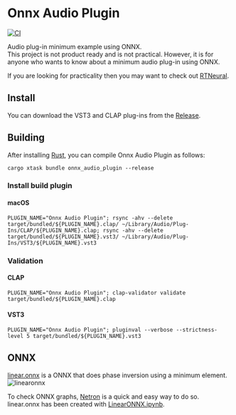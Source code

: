 # Onnx Audio Plugin

[![CI](https://github.com/AkiyukiOkayasu/onnx_audio_plugin/actions/workflows/ci.yaml/badge.svg)](https://github.com/AkiyukiOkayasu/onnx_audio_plugin/actions/workflows/ci.yaml)

Audio plug-in minimum example using ONNX.  
This project is not product ready and is not practical. However, it is for anyone who wants to know about a minimum audio plug-in using ONNX.  

If you are looking for practicality then you may want to check out [RTNeural](https://github.com/jatinchowdhury18/RTNeural).

## Install

You can download the VST3 and CLAP plug-ins from the [Release](https://github.com/AkiyukiOkayasu/onnx_audio_plugin/releases/latest).

## Building

After installing [Rust](https://rustup.rs/), you can compile Onnx Audio Plugin as follows:

```shell
cargo xtask bundle onnx_audio_plugin --release
```

### Install build plugin

#### macOS

```shell
PLUGIN_NAME="Onnx Audio Plugin"; rsync -ahv --delete target/bundled/${PLUGIN_NAME}.clap/ ~/Library/Audio/Plug-Ins/CLAP/${PLUGIN_NAME}.clap; rsync -ahv --delete target/bundled/${PLUGIN_NAME}.vst3/ ~/Library/Audio/Plug-Ins/VST3/${PLUGIN_NAME}.vst3
```

### Validation

#### CLAP

```shell
PLUGIN_NAME="Onnx Audio Plugin"; clap-validator validate target/bundled/${PLUGIN_NAME}.clap
```

#### VST3

```shell
PLUGIN_NAME="Onnx Audio Plugin"; pluginval --verbose --strictness-level 5 target/bundled/${PLUGIN_NAME}.vst3
```

## ONNX

[linear.onnx](linear.onnx) is a ONNX that does phase inversion using a minimum element.  
![linearonnx](https://user-images.githubusercontent.com/6957368/223927260-67f8b17d-13da-4b6b-a651-b9e236d3bc17.png)  

To check ONNX graphs, [Netron](https://netron.app/) is a quick and easy way to do so.  
linear.onnx has been created with [LinearONNX.ipynb](LinearONNX.ipynb).
